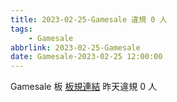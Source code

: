 ```yaml
---
title: 2023-02-25-Gamesale 違規 0 人
tags:
    - Gamesale
abbrlink: 2023-02-25-Gamesale
date: Gamesale-2023-02-25 12:00:00
---
```

Gamesale 板 [板規連結](https://www.ptt.cc/bbs/Gossiping/M.1637425085.A.07D.html)
昨天違規 0 人
